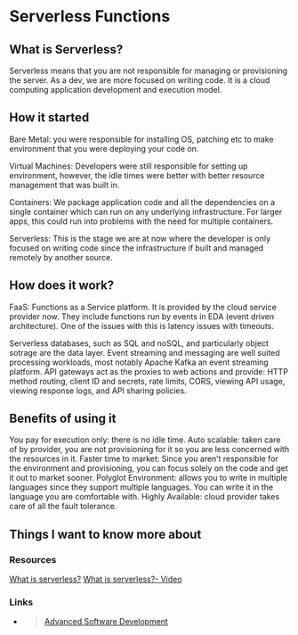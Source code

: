 # Serverless Functions

## What is Serverless?

Serverless means that you are not responsible for managing or provisioning the server.  As a dev, we are more focused on writing code. It is a cloud computing application development and execution model.

## How it started

Bare Metal: you were responsible for installing OS, patching etc to make environment that you were deploying your code on.

Virtual Machines: Developers were still responsible for setting up environment, however, the idle times were better with better resource management that was built in.

Containers: We package application code and all the dependencies on a single container which can run on any underlying infrastructure.  For larger apps, this could run into problems with the need for multiple containers.

Serverless: This is the stage we are at now where the developer is only focused on writing code since the infrastructure if built and managed remotely by another source.

## How does it work?

FaaS: Functions as a Service platform. It is provided by the cloud service provider now. They include functions run by events in EDA (event driven architecture).  One of the issues with this is latency issues with timeouts.

Serverless databases, such as SQL and noSQL, and particularly object sotrage are the data layer. Event streaming and messaging are well suited processing workloads, most notably Apache Kafka an event streaming platform. API gateways act as the proxies to web actions and provide: HTTP method routing, client ID and secrets, rate limits, CORS, viewing API usage, viewing response logs, and API sharing policies.

## Benefits of using it

You pay for execution only: there is no idle time.
Auto scalable: taken care of by provider, you are not provisioning for it so you are less concerned with the resources in it.
Faster time to market: Since you aren’t responsible for the environment and provisioning, you can focus solely on the code and get it out to market sooner.
Polyglot Environment: allows you to write in multiple languages since they support multiple languages.  You can write it in the language you are comfortable with.
Highly Available: cloud provider takes care of all the fault tolerance.

## Things I want to know more about

### Resources

[What is serverless?](https://www.ibm.com/cloud/learn/serverless#toc-what-is-se-K3xZyJmF)
[What is serverless?- Video](https://www.youtube.com/watch?v=vxJobGtqKVM)

### Links

- >[Advanced Software Development](README.md)
